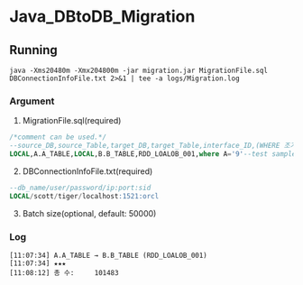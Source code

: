# Java_DBtoDB_Migration

## Running
```shell
java -Xms20480m -Xmx204800m -jar migration.jar MigrationFile.sql DBConnectionInfoFile.txt 2>&1 | tee -a logs/Migration.log
```

### Argument
1. MigrationFile.sql(required)
```sql
/*comment can be used.*/
--source_DB,source_Table,target_DB,target_Table,interface_ID,(WHERE 조거문)
LOCAL,A.A_TABLE,LOCAL,B.B_TABLE,RDD_LOALOB_001,where A='9'--test sample
```

2. DBConnectionInfoFile.txt(required)
```sql
--db_name/user/password/ip:port:sid
LOCAL/scott/tiger/localhost:1521:orcl
```

3. Batch size(optional, default: 50000)

### Log
```
[11:07:34] A.A_TABLE → B.B_TABLE (RDD_LOALOB_001)
[11:07:34] ★★★
[11:08:12] 총 수:     101483
```
